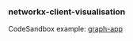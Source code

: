 
### networkx-client-visualisation

CodeSandbox example: [graph-app](https://codesandbox.io/s/xv91wlko6q)
